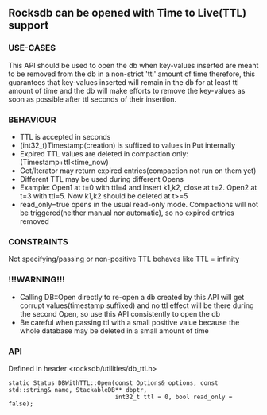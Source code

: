 ## Rocksdb can be opened with Time to Live(TTL) support

### USE-CASES
This API should be used to open the db when key-values inserted are meant to be removed from the db in a non-strict 'ttl' amount of time therefore, this guarantees that key-values inserted will remain in the db for at least ttl amount of time and the db will make efforts to remove the key-values as soon as possible after ttl seconds of their insertion.

### BEHAVIOUR
* TTL is accepted in seconds
* (int32_t)Timestamp(creation) is suffixed to values in Put internally
* Expired TTL values are deleted in compaction only:(Timestamp+ttl<time_now)
* Get/Iterator may return expired entries(compaction not run on them yet)
* Different TTL may be used during different Opens
* Example: Open1 at t=0 with ttl=4 and insert k1,k2, close at t=2.
           Open2 at t=3 with ttl=5. Now k1,k2 should be deleted at t>=5
* read_only=true opens in the usual read-only mode. Compactions will not be triggered(neither manual nor automatic), so no expired entries removed

### CONSTRAINTS
Not specifying/passing or non-positive TTL behaves like TTL = infinity

### !!!WARNING!!!
* Calling DB::Open directly to re-open a db created by this API will get corrupt values(timestamp suffixed) and no ttl effect will be there during the second Open, so use this API consistently to open the db 
* Be careful when passing ttl with a small positive value because the whole database may be deleted in a small amount of time
    
### API
Defined in header <rocksdb/utilities/db_ttl.h>

    static Status DBWithTTL::Open(const Options& options, const std::string& name, StackableDB** dbptr, 
                                  int32_t ttl = 0, bool read_only = false);
